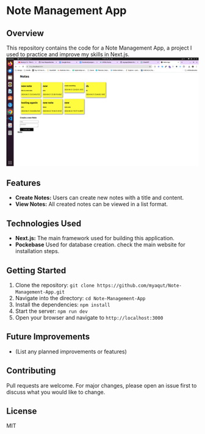 # Note Management App

## Overview

This repository contains the code for a Note Management App, a project I used to practice and improve my skills in Next.js.
![Example Image](https://github.com/myaqut/Note-Management-App/blob/a75e3c4305e81343c3198acaa8b551fec1286033/Screenshot%20from%202024-04-23%2011-50-16.png?raw=true)
## Features

- **Create Notes:** Users can create new notes with a title and content.
- **View Notes:** All created notes can be viewed in a list format.

## Technologies Used

- **Next.js:** The main framework used for building this application.
- **Pockebase** Used for database creation. check the main website for installation steps.

## Getting Started

1. Clone the repository: `git clone https://github.com/myaqut/Note-Management-App.git`
2. Navigate into the directory: `cd Note-Management-App`
3. Install the dependencies: `npm install`
4. Start the server: `npm run dev`
5. Open your browser and navigate to `http://localhost:3000`

## Future Improvements

- (List any planned improvements or features)

## Contributing

Pull requests are welcome. For major changes, please open an issue first to discuss what you would like to change.

## License

MIT

